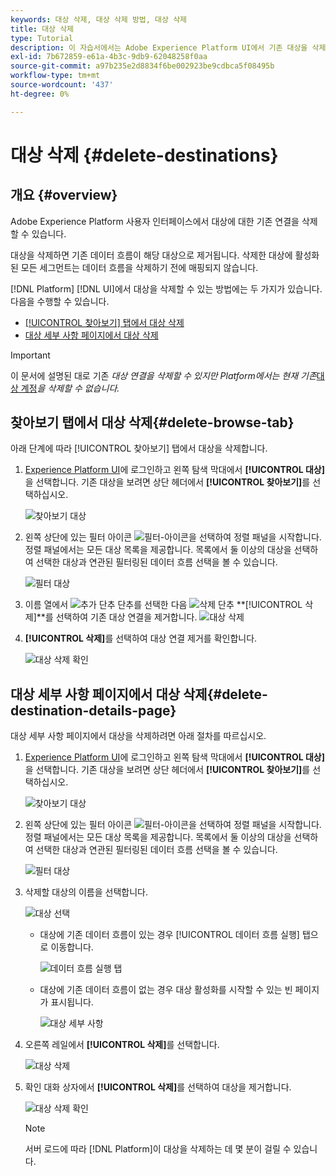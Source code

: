 ```yaml
---
keywords: 대상 삭제, 대상 삭제 방법, 대상 삭제
title: 대상 삭제
type: Tutorial
description: 이 자습서에서는 Adobe Experience Platform UI에서 기존 대상을 삭제하는 단계를 나열합니다
exl-id: 7b672859-e61a-4b3c-9db9-62048258f0aa
source-git-commit: a97b235e2d8834f6be002923be9cdbca5f08495b
workflow-type: tm+mt
source-wordcount: '437'
ht-degree: 0%

---
```


# 대상 삭제 {#delete-destinations}

## 개요 {#overview}

Adobe Experience Platform 사용자 인터페이스에서 대상에 대한 기존 연결을 삭제할 수 있습니다.

대상을 삭제하면 기존 데이터 흐름이 해당 대상으로 제거됩니다. 삭제한 대상에 활성화된 모든 세그먼트는 데이터 흐름을 삭제하기 전에 매핑되지 않습니다.

[!DNL Platform] [!DNL UI]에서 대상을 삭제할 수 있는 방법에는 두 가지가 있습니다. 다음을 수행할 수 있습니다.

* [[!UICONTROL 찾아보기] 탭에서 대상 삭제](#delete-browse-tab)
* [대상 세부 사항 페이지에서 대상 삭제](#delete-destination-details-page)

>[!IMPORTANT]
>
>이 문서에 설명된 대로 기존 *대상 연결을 삭제할 수 있지만 Platform에서는 현재 기존*[&#x200B;대상 계정&#x200B;](/help/destinations/ui/destinations-workspace.md#accounts)*을 삭제할 수 없습니다.*

## 찾아보기 탭에서 대상 삭제{#delete-browse-tab}

아래 단계에 따라 [!UICONTROL 찾아보기] 탭에서 대상을 삭제합니다.

1. [Experience Platform UI](https://platform.adobe.com/)에 로그인하고 왼쪽 탐색 막대에서 **[!UICONTROL 대상]**&#x200B;을 선택합니다. 기존 대상을 보려면 상단 헤더에서 **[!UICONTROL 찾아보기]**&#x200B;를 선택하십시오.

   ![찾아보기 대상](../assets/ui/delete-destinations/browse-destinations.png)

2. 왼쪽 상단에 있는 필터 아이콘 ![필터-아이콘](../assets/ui/delete-destinations/filter.png)을 선택하여 정렬 패널을 시작합니다. 정렬 패널에서는 모든 대상 목록을 제공합니다. 목록에서 둘 이상의 대상을 선택하여 선택한 대상과 연관된 필터링된 데이터 흐름 선택을 볼 수 있습니다.

   ![필터 대상](../assets/ui/delete-destinations/filter-destinations.png)

3. 이름 열에서 ![추가 단추](../assets/ui/delete-destinations/more-icon.png) 단추를 선택한 다음 ![삭제 단추](../assets/ui/delete-destinations/delete-icon.png) **[!UICONTROL 삭제]**를 선택하여 기존 대상 연결을 제거합니다.
   ![대상 삭제](../assets/ui/delete-destinations/delete-destinations.png)

4. **[!UICONTROL 삭제]**&#x200B;를 선택하여 대상 연결 제거를 확인합니다.

   ![대상 삭제 확인](../assets/ui/delete-destinations/delete-destinations-confirm.png)


## 대상 세부 사항 페이지에서 대상 삭제{#delete-destination-details-page}

대상 세부 사항 페이지에서 대상을 삭제하려면 아래 절차를 따르십시오.

1. [Experience Platform UI](https://platform.adobe.com/)에 로그인하고 왼쪽 탐색 막대에서 **[!UICONTROL 대상]**&#x200B;을 선택합니다. 기존 대상을 보려면 상단 헤더에서 **[!UICONTROL 찾아보기]**&#x200B;를 선택하십시오.

   ![찾아보기 대상](../assets/ui/delete-destinations/browse-destinations.png)

2. 왼쪽 상단에 있는 필터 아이콘 ![필터-아이콘](../assets/ui/delete-destinations/filter.png)을 선택하여 정렬 패널을 시작합니다. 정렬 패널에서는 모든 대상 목록을 제공합니다. 목록에서 둘 이상의 대상을 선택하여 선택한 대상과 연관된 필터링된 데이터 흐름 선택을 볼 수 있습니다.

   ![필터 대상](../assets/ui/delete-destinations/filter-destinations.png)

3. 삭제할 대상의 이름을 선택합니다.

   ![대상 선택](../assets/ui/delete-destinations/delete-destination-select.png)

   * 대상에 기존 데이터 흐름이 있는 경우 [!UICONTROL 데이터 흐름 실행] 탭으로 이동합니다.

      ![데이터 흐름 실행 탭](../assets/ui/delete-destinations/destination-details-dataflows.png)

   * 대상에 기존 데이터 흐름이 없는 경우 대상 활성화를 시작할 수 있는 빈 페이지가 표시됩니다.

      ![대상 세부 사항](../assets/ui/delete-destinations/destination-details-empty.png)


4. 오른쪽 레일에서 **[!UICONTROL 삭제]**&#x200B;를 선택합니다.

   ![대상 삭제](../assets/ui/delete-destinations/delete-destinations-button.png)

5. 확인 대화 상자에서 **[!UICONTROL 삭제]**&#x200B;를 선택하여 대상을 제거합니다.

   ![대상 삭제 확인](..//assets/ui/delete-destinations/delete-destinations-delete.png)

   >[!NOTE]
   >
   >서버 로드에 따라 [!DNL Platform]이 대상을 삭제하는 데 몇 분이 걸릴 수 있습니다.
